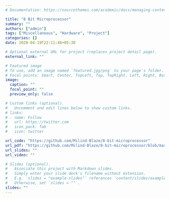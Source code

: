 ```yaml
---
# Documentation: https://sourcethemes.com/academic/docs/managing-content/

title: "8 Bit Microprocessor"
summary: ""
authors: ["admin"]
tags: ["Miscellaneous", "Hardware", "Project"]
categories: []
date: 2020-04-19T22:11:48+05:30

# Optional external URL for project (replaces project detail page).
external_link: ""

# Featured image
# To use, add an image named `featured.jpg/png` to your page's folder.
# Focal points: Smart, Center, TopLeft, Top, TopRight, Left, Right, BottomLeft, Bottom, BottomRight.
image:
  caption: ""
  focal_point: ""
  preview_only: false

# Custom links (optional).
#   Uncomment and edit lines below to show custom links.
# links:
# - name: Follow
#   url: https://twitter.com
#   icon_pack: fab
#   icon: twitter

url_code: "https://github.com/Milind-Blaze/8-bit-microprocessor"
url_pdf: "https://github.com/Milind-Blaze/8-bit-microprocessor/blob/master/8%20bit%20Microprocessor.pdf"
url_slides: ""
url_video: ""

# Slides (optional).
#   Associate this project with Markdown slides.
#   Simply enter your slide deck's filename without extension.
#   E.g. `slides = "example-slides"` references `content/slides/example-slides.md`.
#   Otherwise, set `slides = ""`.
slides: ""
---
```

